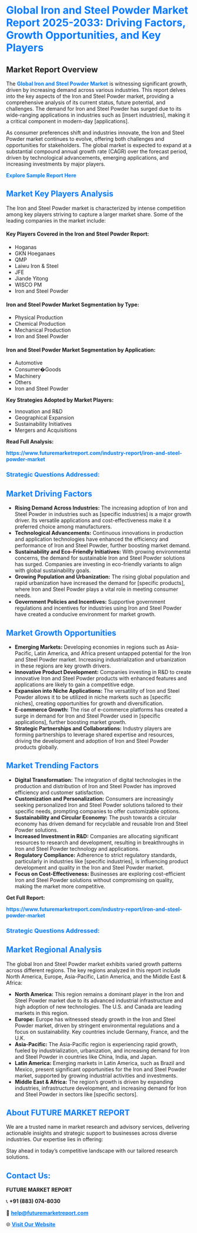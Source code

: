 <h1 style="color: #007BFF;">Global Iron and Steel Powder Market Report 2025-2033: Driving Factors, Growth Opportunities, and Key Players</h1>

<section id="overview">
<h2>Market Report Overview</h2>
<p>The <a href="https://www.futuremarketreport.com/industry-report/iron-and-steel-powder-market" style="color: #007BFF; text-decoration: none;"><strong>Global Iron and Steel Powder Market</strong></a> is witnessing significant growth, driven by increasing demand across various industries. This report delves into the key aspects of the Iron and Steel Powder market, providing a comprehensive analysis of its current status, future potential, and challenges. The demand for Iron and Steel Powder has surged due to its wide-ranging applications in industries such as [insert industries], making it a critical component in modern-day [applications].</p>
<p>As consumer preferences shift and industries innovate, the Iron and Steel Powder market continues to evolve, offering both challenges and opportunities for stakeholders. The global market is expected to expand at a substantial compound annual growth rate (CAGR) over the forecast period, driven by technological advancements, emerging applications, and increasing investments by major players.</p>
</section>

<section id="overview">
<p><a href="https://www.futuremarketreport.com/request-sample/reportId=101176" style="color: #007BFF; text-decoration: none;"><strong>Explore Sample Report Here</strong></a></p>
</section>

<section id="key-players">
<h2 style="color: #007BFF;">Market Key Players Analysis</h2>
<p>The Iron and Steel Powder market is characterized by intense competition among key players striving to capture a larger market share. Some of the leading companies in the market include:</p>
<h4>Key Players Covered in the Iron and Steel Powder Report:</h4>
<ul><li>Hoganas</li><li>GKN Hoeganaes</li><li>QMP</li><li>Laiwu Iron &amp; Steel</li><li>JFE</li><li>Jiande Yitong</li><li>WISCO PM</li><li>Iron and Steel Powder</li></ul>
<h4>Iron and Steel Powder Market Segmentation by Type:</h4>
<ul><li>Physical Production</li><li>Chemical Production</li><li>Mechanical Production</li><li>Iron and Steel Powder</li></ul>

<h4>Iron and Steel Powder Market Segmentation by Application:</h4>
<ul><li>Automotive</li><li>Consumer�Goods</li><li>Machinery</li><li>Others</li><li>Iron and Steel Powder</li></ul>
<p><strong>Key Strategies Adopted by Market Players:</strong></p>
<ul>
<li>Innovation and R&D</li>
<li>Geographical Expansion</li>
<li>Sustainability Initiatives</li>
<li>Mergers and Acquisitions</li>
</ul>
</section>

<section>
<p><strong>Read Full Analysis: </strong></p><a href="https://www.futuremarketreport.com/industry-report/iron-and-steel-powder-market" style="color: #007BFF; text-decoration: none;"><strong>https://www.futuremarketreport.com/industry-report/iron-and-steel-powder-market</strong></a>
<h3 style="color: #007BFF;">Strategic Questions Addressed:</h3>
</section>

<section id="driving-factors">
<h2 style="color: #007BFF;">Market Driving Factors</h2>
<ul>
<li><strong>Rising Demand Across Industries:</strong> The increasing adoption of Iron and Steel Powder in industries such as [specific industries] is a major growth driver. Its versatile applications and cost-effectiveness make it a preferred choice among manufacturers.</li>
<li><strong>Technological Advancements:</strong> Continuous innovations in production and application technologies have enhanced the efficiency and performance of Iron and Steel Powder, further boosting market demand.</li>
<li><strong>Sustainability and Eco-Friendly Initiatives:</strong> With growing environmental concerns, the demand for sustainable Iron and Steel Powder solutions has surged. Companies are investing in eco-friendly variants to align with global sustainability goals.</li>
<li><strong>Growing Population and Urbanization:</strong> The rising global population and rapid urbanization have increased the demand for [specific products], where Iron and Steel Powder plays a vital role in meeting consumer needs.</li>
<li><strong>Government Policies and Incentives:</strong> Supportive government regulations and incentives for industries using Iron and Steel Powder have created a conducive environment for market growth.</li>
</ul>
</section>

<section id="growth-opportunities">
<h2 style="color: #007BFF;">Market Growth Opportunities</h2>
<ul>
<li><strong>Emerging Markets:</strong> Developing economies in regions such as Asia-Pacific, Latin America, and Africa present untapped potential for the Iron and Steel Powder market. Increasing industrialization and urbanization in these regions are key growth drivers.</li>
<li><strong>Innovative Product Development:</strong> Companies investing in R&D to create innovative Iron and Steel Powder products with enhanced features and applications are likely to gain a competitive edge.</li>
<li><strong>Expansion into Niche Applications:</strong> The versatility of Iron and Steel Powder allows it to be utilized in niche markets such as [specific niches], creating opportunities for growth and diversification.</li>
<li><strong>E-commerce Growth:</strong> The rise of e-commerce platforms has created a surge in demand for Iron and Steel Powder used in [specific applications], further boosting market growth.</li>
<li><strong>Strategic Partnerships and Collaborations:</strong> Industry players are forming partnerships to leverage shared expertise and resources, driving the development and adoption of Iron and Steel Powder products globally.</li>
</ul>
</section>

<section id="trending-factors">
<h2 style="color: #007BFF;">Market Trending Factors</h2>
<ul>
<li><strong>Digital Transformation:</strong> The integration of digital technologies in the production and distribution of Iron and Steel Powder has improved efficiency and customer satisfaction.</li>
<li><strong>Customization and Personalization:</strong> Consumers are increasingly seeking personalized Iron and Steel Powder solutions tailored to their specific needs, prompting companies to offer customizable options.</li>
<li><strong>Sustainability and Circular Economy:</strong> The push towards a circular economy has driven demand for recyclable and reusable Iron and Steel Powder solutions.</li>
<li><strong>Increased Investment in R&D:</strong> Companies are allocating significant resources to research and development, resulting in breakthroughs in Iron and Steel Powder technology and applications.</li>
<li><strong>Regulatory Compliance:</strong> Adherence to strict regulatory standards, particularly in industries like [specific industries], is influencing product development and quality in the Iron and Steel Powder market.</li>
<li><strong>Focus on Cost-Effectiveness:</strong> Businesses are exploring cost-efficient Iron and Steel Powder solutions without compromising on quality, making the market more competitive.</li>
</ul>
</section>

<section>
<p><strong>Get Full Report: </strong></p><a href="https://www.futuremarketreport.com/industry-report/iron-and-steel-powder-market" style="color: #007BFF; text-decoration: none;"><strong>https://www.futuremarketreport.com/industry-report/iron-and-steel-powder-market</strong></a>
<h3 style="color: #007BFF;">Strategic Questions Addressed:</h3>
</section>


<section id="regional-analysis">
<h2 style="color: #007BFF;">Market Regional Analysis</h2>
<p>The global Iron and Steel Powder market exhibits varied growth patterns across different regions. The key regions analyzed in this report include North America, Europe, Asia-Pacific, Latin America, and the Middle East & Africa:</p>
<ul>
<li><strong>North America:</strong> This region remains a dominant player in the Iron and Steel Powder market due to its advanced industrial infrastructure and high adoption of new technologies. The U.S. and Canada are leading markets in this region.</li>
<li><strong>Europe:</strong> Europe has witnessed steady growth in the Iron and Steel Powder market, driven by stringent environmental regulations and a focus on sustainability. Key countries include Germany, France, and the U.K.</li>
<li><strong>Asia-Pacific:</strong> The Asia-Pacific region is experiencing rapid growth, fueled by industrialization, urbanization, and increasing demand for Iron and Steel Powder in countries like China, India, and Japan.</li>
<li><strong>Latin America:</strong> Emerging markets in Latin America, such as Brazil and Mexico, present significant opportunities for the Iron and Steel Powder market, supported by growing industrial activities and investments.</li>
<li><strong>Middle East & Africa:</strong> The region’s growth is driven by expanding industries, infrastructure development, and increasing demand for Iron and Steel Powder in sectors like [specific sectors].</li>
</ul>
</section>

<footer>
<h2 style="color: #007BFF;">About FUTURE MARKET REPORT</h2>
<p>We are a trusted name in market research and advisory services, delivering actionable insights and strategic support to businesses across diverse industries. Our expertise lies in offering:</p>

<p>Stay ahead in today’s competitive landscape with our tailored research solutions.</p>

<h2 style="color: #007BFF;">Contact Us:</h2>
<p><strong>FUTURE MARKET REPORT</strong></p>
<p>📞 <strong>+91 (883) 074-8030</strong></p>
<p>📧 <strong><a href="mailto:help@futuremarketreport.com" style="color: #007BFF;">help@futuremarketreport.com</a></strong></p>
<p>🌐 <strong><a href="https://www.futuremarketreport.com/" style="color: #007BFF;">Visit Our Website</a></strong></p>
</footer>
